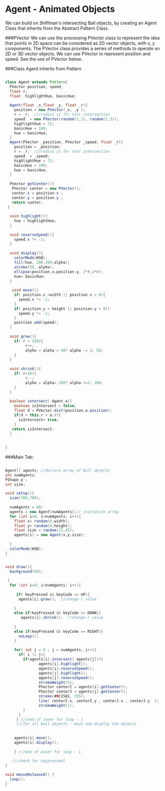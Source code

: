 # Agent - Animated Objects

We can build on Shiffman's intersecting Ball objects, by creating an Agent Class that inherits from the Abstract Pattern Class.

###PVector
We can use the processing PVector class to represent the idea that points in 2D space can be considered as 2D vector objects, with x, y components.  The PVector class provides a series of methods to operate on 2D or 3D vector objects.  We can use PVector to represent position and speed.  See the use of PVector below.


###Class Agent inherits from Pattern
```java

class Agent extends Pattern{
  PVector position, speed;
  float r;
  float  highlightHue, basicHue;
  
  Agent(float _x,float _y, float _r){
    position = new PVector(_x, _y );
    r = _r;  ///radius is for test intersection
    speed  = new PVector(random(1,3), random(1,3));
    highlightHue = 72;
    basicHue = 190;
    hue = basicHue;
  }
  Agent(PVector _position, PVector _speed, float _r){
    position = _position;
    r = _r;  ///radius is for test intersection
    speed  = _speed;
    highlightHue = 72;
    basicHue = 190;
    hue = basicHue;
  }
  
  PVector getCenter(){
   PVector center = new PVector();
   center.x = position.x ;
   center.y = position.y ;
   return center;
 }
  
  void highlight(){
    hue = highlightHue;
  }
  
  void reverseSpeed(){
    speed.x *= -1;
  }
  
  void display(){
    colorMode(HSB);
    fill(hue, 200,200,alpha);
    stroke(50, alpha);
    ellipse(position.x,position.y, 2*r,2*r); 
    hue= basicHue;
  }
  
   void move(){
    if( position.x >width || position.x < 0){
      speed.x *= -1;
    }
    if( position.y > height || position.y < 0){
      speed.y *= -1;
    }
    position.add(speed);
  }
  
  void grow(){
    if( r < 150){
         r++;
         alpha = alpha > 50? alpha -= 2: 50;
    }
  }
  
  void shrink(){
    if( r>10){
         r--;
         alpha = alpha< 200? alpha +=2: 200;
    }
  }
  
  boolean intersect( Agent a){
    boolean isIntersect = false;
    float d = PVector.dist(position,a.position);
    if(d < this.r + a.r){
      isIntersect= true;
    }
   return isIntersect;
  }
  
  
}


```


###Main Tab: 


```java

Agent[] agents; //declare array of Ball objects
int numAgents;
PShape p ;
int size;

void setup(){
  size(700,700);
  
  numAgents = 80;
  agents = new Agent[numAgents];// initialize array
  for (int i=0; i<numAgents; i++){
    float x= random(0,width);
    float y= random(0,height);
    float size = random(15,45);
    agents[i] = new Agent(x,y,size);
    
  }
  colorMode(HSB);
}


void draw(){
  background(50);
  
 ]
  for (int i=0; i<numAgents; i++){
    
     if( keyPressed && keyCode == UP){
      agents[i].grow();  //change r value
     
    }
    else if(keyPressed && keyCode == DOWN){
       agents[i].shrink();  //change r value
       
    }
    else if(keyPressed && keyCode == RIGHT){
      noLoop();
    }
    
    for( int j = 0 ; j < numAgents; j++){
      if( i != j){
        if(agents[i].intersect( agents[j])){
               agents[i].highlight();
               agents[i].reverseSpeed();
               agents[j].highlight();
               agents[j].reverseSpeed();
               strokeWeight(5);
               PVector centerI = agents[i].getCenter();
               PVector centerJ = agents[j].getCenter();
               stroke(#0C1501, 255);
               line( centerI.x, centerI.y , centerJ.x , centerJ.y  );
               strokeWeight(1);
        }
      }
     } ///end of inner for loop - j
     ///for all Ball objects - move and display the objects
    
   
    agents[i].move();
    agents[i].display();
    
    } ///end of outer for loop - i
  
   ///check for keypressed? 
}

void mouseReleased() {
  loop();
}

```

